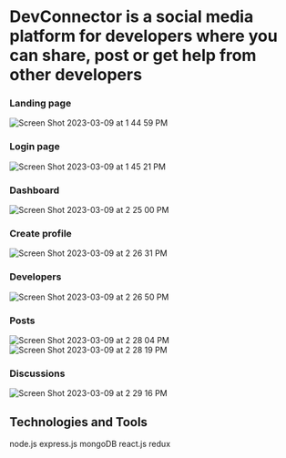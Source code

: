 # DevConnector is a social media platform for developers where you can share, post or get help from other developers

### Landing page
![Screen Shot 2023-03-09 at 1 44 59 PM](https://user-images.githubusercontent.com/69409540/224134105-e8c0467d-7993-4eea-9b8c-a570ba3eda79.png)

### Login page
![Screen Shot 2023-03-09 at 1 45 21 PM](https://user-images.githubusercontent.com/69409540/224134293-9295ce7e-20b8-49b6-9358-7ce3bb557842.png)

### Dashboard
![Screen Shot 2023-03-09 at 2 25 00 PM](https://user-images.githubusercontent.com/69409540/224134567-64a5b5bf-0cbc-40dc-b709-ec95e3c5b5bf.png)

### Create profile
![Screen Shot 2023-03-09 at 2 26 31 PM](https://user-images.githubusercontent.com/69409540/224135621-548fa186-5678-41b9-ac96-bdb6caf61496.png)


### Developers
![Screen Shot 2023-03-09 at 2 26 50 PM](https://user-images.githubusercontent.com/69409540/224134839-981a63d0-c56a-4ae1-8808-6cf5c8510100.png)

### Posts
![Screen Shot 2023-03-09 at 2 28 04 PM](https://user-images.githubusercontent.com/69409540/224135037-c5188c9e-79fe-41d1-9f5b-cadba6016e6c.png)
![Screen Shot 2023-03-09 at 2 28 19 PM](https://user-images.githubusercontent.com/69409540/224135112-9668c30d-65e7-4e59-b9d7-7137f19ae054.png)

### Discussions 
![Screen Shot 2023-03-09 at 2 29 16 PM](https://user-images.githubusercontent.com/69409540/224135255-a5d5d2ea-84f6-4738-8ec0-50d7eaec0dd3.png)


## Technologies and Tools
node.js
express.js
mongoDB
react.js
redux

